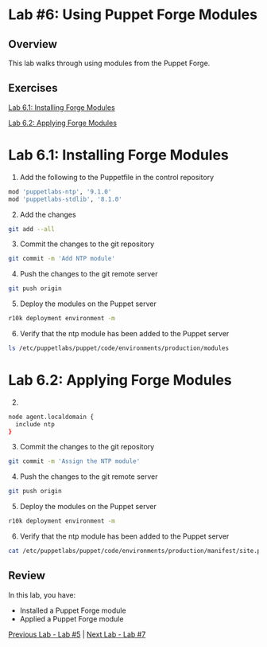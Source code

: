 # Lab #6: Using Puppet Forge Modules

## Overview

This lab walks through using modules from the Puppet Forge.

## Exercises

[Lab 6.1: Installing Forge Modules](#lab-61-installing-forge-modules)

[Lab 6.2: Applying Forge Modules](#lab-62-applying-forge-modules)

# Lab 6.1: Installing Forge Modules


1. Add the following to the Puppetfile in the control repository

```bash
mod 'puppetlabs-ntp', '9.1.0'
mod 'puppetlabs-stdlib', '8.1.0'
```

2. Add the changes

```bash
git add --all
```

3. Commit the changes to the git repository

```bash
git commit -m 'Add NTP module'
```

4. Push the changes to the git remote server

```bash
git push origin
```

5. Deploy the modules on the Puppet server

```bash
r10k deployment environment -m
```

6. Verify that the ntp module has been added to the Puppet server

```bash
ls /etc/puppetlabs/puppet/code/environments/production/modules
```

# Lab 6.2: Applying Forge Modules

2. 

```bash
node agent.localdomain {
  include ntp
}
```

3. Commit the changes to the git repository

```bash
git commit -m 'Assign the NTP module'
```

4. Push the changes to the git remote server

```bash
git push origin
```

5. Deploy the modules on the Puppet server

```bash
r10k deployment environment -m
```

6. Verify that the ntp module has been added to the Puppet server

```bash
cat /etc/puppetlabs/puppet/code/environments/production/manifest/site.pp
```

## Review

In this lab, you have:

+ Installed a Puppet Forge module
+ Applied a Puppet Forge module

[Previous Lab - Lab #5](./05-puppet-code-development.md)  |  [Next Lab - Lab #7](./07-using-puppet-hiera.md)
